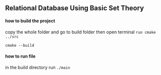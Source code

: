 ## Relational Database Using Basic Set Theory

#### how to build the project
copy the whole folder and go to build folder then open terminal
``` run cmake ../src  ```

``` cmake --build ```

#### how to run file
in the build directory run
``` ./main ```
